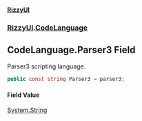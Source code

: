 #### [RizzyUI](index 'index')
### [RizzyUI](RizzyUI 'RizzyUI').[CodeLanguage](RizzyUI.CodeLanguage 'RizzyUI.CodeLanguage')

## CodeLanguage.Parser3 Field

Parser3 scripting language.

```csharp
public const string Parser3 = parser3;
```

#### Field Value
[System.String](https://docs.microsoft.com/en-us/dotnet/api/System.String 'System.String')